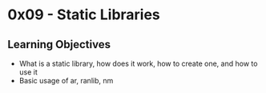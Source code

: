 # 0x09 - Static Libraries

## Learning Objectives

* What is a static library, how does it work, how to create one, and how to use it
* Basic usage of ar, ranlib, nm

